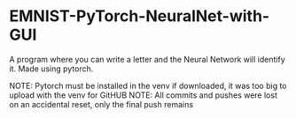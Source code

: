 # EMNIST-PyTorch-NeuralNet-with-GUI
A program where you can write a letter and the Neural Network will identify it. Made using pytorch.

NOTE: Pytorch must be installed in the venv if downloaded, it was too big to upload with the venv for GitHUB
NOTE: All commits and pushes were lost on an accidental reset, only the final push remains
